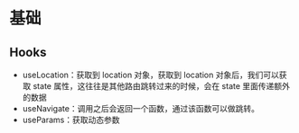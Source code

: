 # 基础

## Hooks

+ useLocation：获取到 location 对象，获取到 location 对象后，我们可以获取 state 属性，这往往是其他路由跳转过来的时候，会在 state 里面传递额外的数据
+ useNavigate：调用之后会返回一个函数，通过该函数可以做跳转。
+ useParams：获取动态参数
